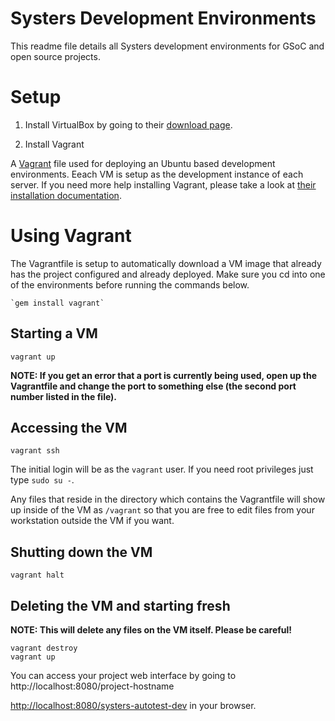 Systers Development Environments
================================

This readme file details all Systers development environments for GSoC and open source projects. 


# Setup

1. Install VirtualBox by going to their [download
page](https://www.virtualbox.org/wiki/Downloads).

2. Install Vagrant

A [Vagrant](http://vagrantup.com/) file used for deploying an Ubuntu based development environments. Eeach VM is setup as the development instance of each server. If you need more help installing Vagrant, please take a look at [their
installation documentation](http://docs.vagrantup.com/v2/installation/).



# Using Vagrant

The Vagrantfile is setup to automatically download a VM image that already has the project configured and already deployed. Make sure you cd into one of the environments before running the commands below.

    `gem install vagrant`


## Starting a VM

    vagrant up

**NOTE: If you get an error that a port is currently being used, open up the Vagrantfile and change the port to something else (the second port number listed in the file).**

## Accessing the VM

    vagrant ssh

The initial login will be as the `vagrant` user. If you need root privileges just type `sudo su -`. 

Any files that reside in the directory which contains the Vagrantfile will show up inside of the VM as `/vagrant` so that you are free to edit files from your workstation outside the VM if you want.

## Shutting down the VM

    vagrant halt

## Deleting the VM and starting fresh

**NOTE: This will delete any files on the VM itself. Please be careful!**

    vagrant destroy
    vagrant up

You can access your project web interface by going to http://localhost:8080/project-hostname

[http://localhost:8080/systers-autotest-dev](http://localhost:8080/systers-autotest-dev)
in your browser.

